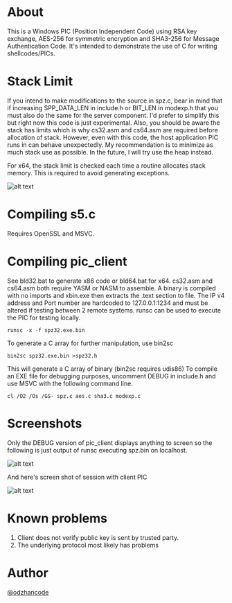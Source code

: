 
# About

This is a Windows PIC (Position Independent Code) using RSA key exchange, AES-256 for symmetric encryption and SHA3-256 for Message Authentication Code. It's intended to demonstrate the use of C for writing shellcodes/PICs.

# Stack Limit

If you intend to make modifications to the source in spz.c, bear in mind that if increasing SPP_DATA_LEN in include.h or BIT_LEN in modexp.h that you must also do the same for the server component. I'd prefer to simplify this but right now this code is just experimental. Also, you should be aware the stack has limits which is why cs32.asm and cs64.asm are required before allocation of stack. However, even with this code, the host application PIC runs in can behave unexpectedly. My recommendation is to minimize as much stack use as possible. In the future, I will try use the heap instead.

For x64, the stack limit is checked each time a routine allocates stack memory. This is required to avoid generating exceptions.

![alt text](https://github.com/odzhan/shells/blob/master/s5/pic_client/stack_limit.png)

# Compiling s5.c

Requires OpenSSL and MSVC.

# Compiling pic_client

See bld32.bat to generate x86 code or bld64.bat for x64. cs32.asm and cs64.asm both require YASM or NASM to assemble. A binary is compiled with no imports and xbin.exe then extracts the .text section to file. The IP v4 address and Port number are hardcoded to 127.0.0.1:1234 and must be altered if testing between 2 remote systems. runsc can be used to execute the PIC for testing locally.

    runsc -x -f spz32.exe.bin 
    
To generate a C array for further manipulation, use bin2sc
    
    bin2sc spz32.exe.bin >spz32.h

This will generate a C array of binary (bin2sc requires udis86)
To compile an EXE file for debugging purposes, uncomment DEBUG in include.h and use MSVC with the following command line.

    cl /O2 /Os /GS- spz.c aes.c sha3.c modexp.c

# Screenshots

Only the DEBUG version of pic_client displays anything to screen so the following is just output of runsc executing spz.bin on localhost.

![alt text](https://github.com/odzhan/shells/blob/master/s5/pic_client/pic_client_ss.png)

And here's screen shot of session with client PIC

![alt text](https://github.com/odzhan/shells/blob/master/s5/pic_client/pic_server_ss.png)

# Known problems

1. Client does not verify public key is sent by trusted party.
2. The underlying protocol most likely has problems

# Author

[@odzhancode](https://www.twitter.com/odzhancode "Follow me on Twitter")
